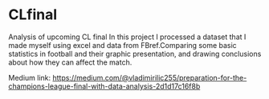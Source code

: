 # CLfinal
Analysis of upcoming CL final
In this project I processed a dataset that I made myself using excel and  data from FBref.Comparing some basic statistics in football and their graphic presentation, and drawing conclusions about how they can affect the match.


Medium link: https://medium.com/@vladimirilic255/preparation-for-the-champions-league-final-with-data-analysis-2d1d17c16f8b
